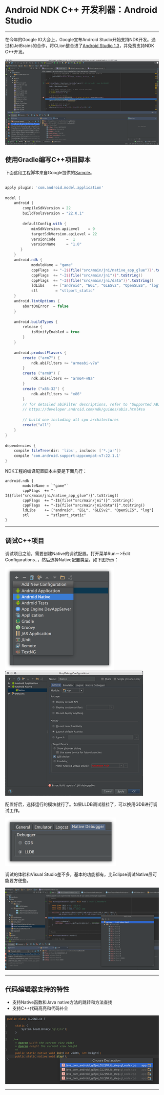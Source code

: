 # Android NDK C++ 开发利器：Android Studio

----

在今年的Google IO大会上，Google宣布Android Studio开始支持NDK开发。通过和JetBrains的合作，将CLion整合进了[Android Studio 1.3][1]，并免费支持NDK C++开发。


![NDK Debug](images/as_ndk_debug.png)


## 使用Gradle编写C++项目脚本

下面这段工程脚本来自Google提供的[Sample][2]。

``` gradle

apply plugin: 'com.android.model.application'

model {
    android {
        compileSdkVersion = 22
        buildToolsVersion = "22.0.1"

        defaultConfig.with {
            minSdkVersion.apiLevel    = 9
            targetSdkVersion.apiLevel = 22
            versionCode     =  1
            versionName     = "1.0"
       }
    }
    android.ndk {
            moduleName = "game"
            cppFlags  += "-I${file("src/main/jni/native_app_glue")}".toString()
            cppFlags  += "-I${file("src/main/jni")}".toString()
            cppFlags  += "-I${file("src/main/jni/data")}".toString()
            ldLibs    += ["android", "EGL", "GLESv2", "OpenSLES", "log"]
            stl        = "stlport_static"
    }
    android.lintOptions {
        abortOnError  = false
    }

    android.buildTypes {
        release {
            isMinifyEnabled = true
        }
    }

    android.productFlavors {
        create ("arm7") {
            ndk.abiFilters += "armeabi-v7a"
        }
        create ("arm8") {
            ndk.abiFilters += "arm64-v8a"
        }
        create ("x86-32") {
            ndk.abiFilters += "x86"
        }
        // for detailed abiFilter descriptions, refer to "Supported ABIs" @
        // https://developer.android.com/ndk/guides/abis.html#sa

        // build one including all cpu architectures
        create("all")
    }
}

dependencies {
    compile fileTree(dir: 'libs', include: ['*.jar'])
    compile 'com.android.support:appcompat-v7:22.1.1'
}
```

NDK工程的编译配置脚本主要是下面几行：
>
    android.ndk {
            moduleName = `"game"`
            cppFlags  += "-I${file("src/main/jni/native_app_glue")}".toString()
            cppFlags  += "-I${file("src/main/jni")}".toString()
            cppFlags  += "-I${file("src/main/jni/data")}".toString()
            ldLibs    += ["android", "EGL", "GLESv2", "OpenSLES", "log"]
            stl        = "stlport_static"
    }


----

## 调试C++项目

调试项目之前，需要创建Native的调试配置。打开菜单Run－>Edit Configurations..，然后选择Native配置类型，如下图所示：

![Natvie Debug](images/as_ndk_native_debug.png)
![Natvie Debug](images/as_jni_debug_config.png)

配置好后，选择运行的模块就行了。如果LLDB调试器挂了，可以换用GDB进行调试工作。

![Natvie Debug](images/as_ndk_native_debug2.png)

调试的体验和Visual Studio差不多，基本的功能都有，比Eclipse调试Native层可能要方便些。

![Natvie Debug](images/as_jni_debug.png)

----

## 代码编辑器支持的特性

* 支持Native函数和Java native方法的跳转和方法查找
* 支持C++代码高亮和代码补全

![Editor](images/as_jni_editor.png)



----
[1]:http://tools.android.com/download/studio/canary/latest
[2]:https://github.com/googlesamples/android-ndk